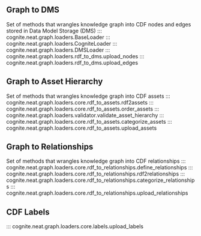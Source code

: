 ## Graph to DMS
Set of methods that wrangles knowledge graph into CDF nodes and edges stored in Data Model Storage (DMS)
::: cognite.neat.graph.loaders.BaseLoader
::: cognite.neat.graph.loaders.CogniteLoader
::: cognite.neat.graph.loaders.DMSLoader
::: cognite.neat.graph.loaders.rdf_to_dms.upload_nodes
::: cognite.neat.graph.loaders.rdf_to_dms.upload_edges


## Graph to Asset Hierarchy
Set of methods that wrangles knowledge graph into CDF assets
::: cognite.neat.graph.loaders.core.rdf_to_assets.rdf2assets
::: cognite.neat.graph.loaders.core.rdf_to_assets.order_assets
::: cognite.neat.graph.loaders.validator.validate_asset_hierarchy
::: cognite.neat.graph.loaders.core.rdf_to_assets.categorize_assets
::: cognite.neat.graph.loaders.core.rdf_to_assets.upload_assets

## Graph to Relationships
Set of methods that wrangles knowledge graph into CDF relationships
::: cognite.neat.graph.loaders.core.rdf_to_relationships.define_relationships
::: cognite.neat.graph.loaders.core.rdf_to_relationships.rdf2relationships
::: cognite.neat.graph.loaders.core.rdf_to_relationships.categorize_relationships
::: cognite.neat.graph.loaders.core.rdf_to_relationships.upload_relationships

## CDF Labels
::: cognite.neat.graph.loaders.core.labels.upload_labels
